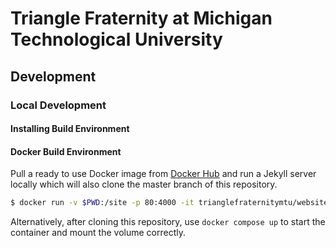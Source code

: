 # Triangle Fraternity at Michigan Technological University

## Development

### Local Development

#### Installing Build Environment

#### Docker Build Environment

Pull a ready to use Docker image from [Docker Hub](https://hub.docker.com/r/trianglefraternitymtu/website) and run a Jekyll server locally which will also clone the master branch of this repository.
```bash
$ docker run -v $PWD:/site -p 80:4000 -it trianglefraternitymtu/website
```

Alternatively, after cloning this repository, use `docker compose up` to start the container and mount the volume correctly.

